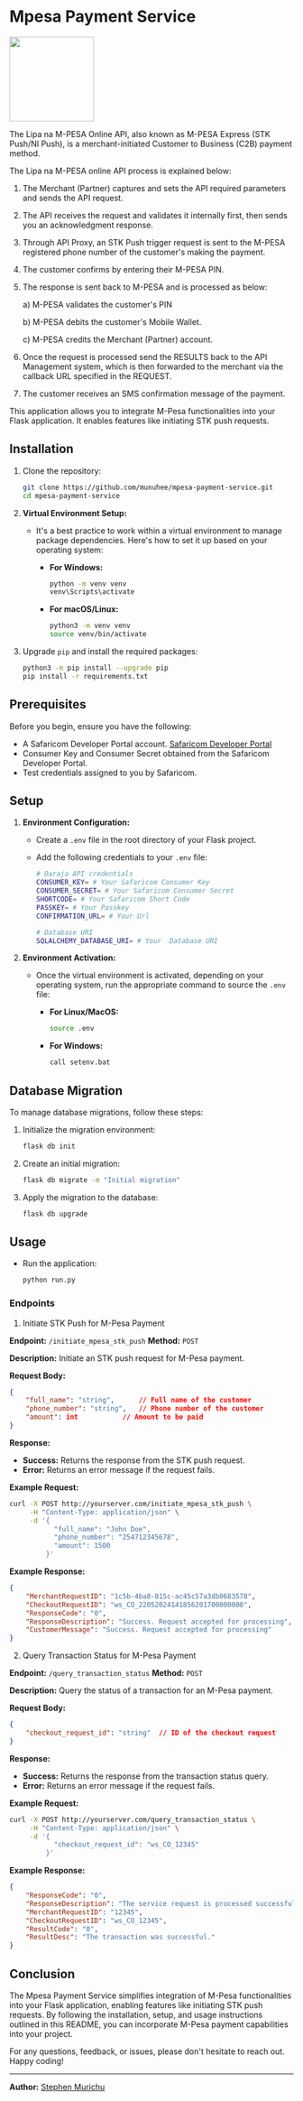 # Mpesa Payment Service

<img src="https://res.cloudinary.com/murste/image/upload/v1713944812/icons/daraja_geyyh9.png" width="150" />

The Lipa na M-PESA Online API, also known as M-PESA Express (STK Push/NI Push), is a merchant-initiated Customer to Business (C2B) payment method.

The Lipa na M-PESA online API process is explained below:

1. The Merchant (Partner) captures and sets the API required parameters and sends the API request.

2. The API receives the request and validates it internally first, then sends you an acknowledgment response.

3. Through API Proxy, an STK Push trigger request is sent to the M-PESA registered phone number of the customer's making the payment.

4. The customer confirms by entering their M-PESA PIN.

5. The response is sent back to M-PESA and is processed as below:

   a) M-PESA validates the customer's PIN

   b) M-PESA debits the customer's Mobile Wallet.

   c) M-PESA credits the Merchant (Partner) account.

6. Once the request is processed send the RESULTS back to the API Management system, which is then forwarded to the merchant via the callback URL specified in the REQUEST.

7. The customer receives an SMS confirmation message of the payment.

This application allows you to integrate M-Pesa functionalities into your Flask application. It enables features like initiating STK push requests.


## Installation

1. Clone the repository:

   ```bash
   git clone https://github.com/munuhee/mpesa-payment-service.git
   cd mpesa-payment-service
   ```

2. **Virtual Environment Setup:**
   - It's a best practice to work within a virtual environment to manage package dependencies. Here's how to set it up based on your operating system:

     - **For Windows:**
       ```bash
       python -m venv venv
       venv\Scripts\activate
       ```
     - **For macOS/Linux:**
       ```bash
       python3 -m venv venv
       source venv/bin/activate
       ```

3. Upgrade `pip` and install the required packages:

   ```bash
   python3 -m pip install --upgrade pip
   pip install -r requirements.txt
   ```

## Prerequisites

Before you begin, ensure you have the following:

- A Safaricom Developer Portal account. [Safaricom Developer Portal](https://developer.safaricom.co.ke/)
- Consumer Key and Consumer Secret obtained from the Safaricom Developer Portal.
- Test credentials assigned to you by Safaricom.

## Setup

1. **Environment Configuration:**
   - Create a `.env` file in the root directory of your Flask project.
   - Add the following credentials to your `.env` file:

     ```bash
     # Daraja API credentials
     CONSUMER_KEY= # Your Safaricom Consumer Key
     CONSUMER_SECRET= # Your Safaricom Consumer Secret
     SHORTCODE= # Your Safaricom Short Code
     PASSKEY= # Your Passkey
     CONFIRMATION_URL= # Your Url

     # Database URI
     SQLALCHEMY_DATABASE_URI= # Your  Database URI
     ```

2. **Environment Activation:**
   - Once the virtual environment is activated, depending on your operating system, run the appropriate command to source the `.env` file:

     - **For Linux/MacOS:**
       ```bash
       source .env
       ```
     - **For Windows:**
       ```bash
       call setenv.bat
       ```

## Database Migration

To manage database migrations, follow these steps:

1. Initialize the migration environment:
   ```bash
   flask db init
   ```

2. Create an initial migration:
   ```bash
   flask db migrate -m "Initial migration"
   ```

3. Apply the migration to the database:
   ```bash
   flask db upgrade
   ```

## Usage

- Run the application:

   ```bash
   python run.py
   ```

### Endpoints

1. Initiate STK Push for M-Pesa Payment

**Endpoint:** `/initiate_mpesa_stk_push`
**Method:** `POST`

**Description:**
Initiate an STK push request for M-Pesa payment.

**Request Body:**
```json
{
    "full_name": "string",      // Full name of the customer
    "phone_number": "string",   // Phone number of the customer
    "amount": int           // Amount to be paid
}
```

**Response:**
- **Success:** Returns the response from the STK push request.
- **Error:** Returns an error message if the request fails.

**Example Request:**
```bash
curl -X POST http://yourserver.com/initiate_mpesa_stk_push \
     -H "Content-Type: application/json" \
     -d '{
           "full_name": "John Doe",
           "phone_number": "254712345678",
           "amount": 1500
         }'
```

**Example Response:**
```json
{
    "MerchantRequestID": "1c5b-4ba8-815c-ac45c57a3db0683578",
    "CheckoutRequestID": "ws_CO_22052024141856201700000000",
    "ResponseCode": "0",
    "ResponseDescription": "Success. Request accepted for processing",
    "CustomerMessage": "Success. Request accepted for processing"
}
```

2. Query Transaction Status for M-Pesa Payment

**Endpoint:** `/query_transaction_status`
**Method:** `POST`

**Description:**
Query the status of a transaction for an M-Pesa payment.

**Request Body:**
```json
{
    "checkout_request_id": "string"  // ID of the checkout request
}
```

**Response:**
- **Success:** Returns the response from the transaction status query.
- **Error:** Returns an error message if the request fails.

**Example Request:**
```bash
curl -X POST http://yourserver.com/query_transaction_status \
     -H "Content-Type: application/json" \
     -d '{
           "checkout_request_id": "ws_CO_12345"
         }'
```

**Example Response:**
```json
{
    "ResponseCode": "0",
    "ResponseDescription": "The service request is processed successfully.",
    "MerchantRequestID": "12345",
    "CheckoutRequestID": "ws_CO_12345",
    "ResultCode": "0",
    "ResultDesc": "The transaction was successful."
}
```


## Conclusion

The Mpesa Payment Service simplifies integration of M-Pesa functionalities into your Flask application, enabling features like initiating STK push requests. By following the installation, setup, and usage instructions outlined in this README, you can incorporate M-Pesa payment capabilities into your project.

For any questions, feedback, or issues, please don't hesitate to reach out. Happy coding!

---

**Author:** [Stephen Murichu](https://github.com/munuhee)
